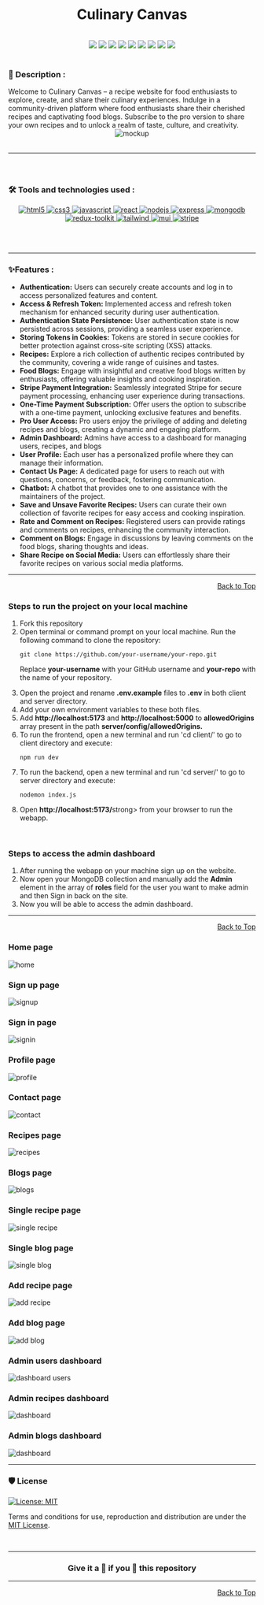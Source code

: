 <div id="top">
<h1 align="center">Culinary Canvas</h1>

<div align="center">
  <br>
  <img src="https://img.shields.io/github/repo-size/Avinash905/Recipen?style=for-the-badge" />
  <img src="https://img.shields.io/github/issues/Avinash905/Recipen?style=for-the-badge" />
    <img src="https://img.shields.io/github/issues-closed-raw/Avinash905/Recipen?style=for-the-badge" />
    <img src="https://img.shields.io/github/last-commit/Avinash905/Recipen?style=for-the-badge" />
    <img src="https://img.shields.io/github/issues-pr/Avinash905/Recipen?style=for-the-badge" />
    <img src="https://img.shields.io/github/issues-pr-closed-raw/Avinash905/Recipen?style=for-the-badge" />
    <img src="https://img.shields.io/github/forks/Avinash905/Recipen?style=for-the-badge" />
    <img src="https://img.shields.io/github/stars/Avinash905/Recipen?style=for-the-badge" />
    <img src="https://img.shields.io/github/contributors-anon/Avinash905/Recipen?style=for-the-badge" />
  </div>
  <br>

<h3>📝 Description :</h3>
Welcome to Culinary Canvas – a recipe website for food enthusiasts to explore, create, and share their culinary experiences. Indulge in a community-driven platform where food enthusiasts share their cherished recipes and captivating food blogs. Subscribe to the pro version to share your own recipes and to unlock a realm of taste, culture, and creativity.

<div align="center">
<img src="./client/src/assets/mockup-nobg.png" alt="mockup" />
</div>

<br>

---

###



<br>

### 🛠️ Tools and technologies used :

<div align=center>

<a href="https://www.w3.org/html/" target="_blank" rel="noreferrer"> <img src="https://img.shields.io/badge/HTML5-E34F26?style=for-the-badge&logo=html5&logoColor=white" alt="html5"/> </a>
<a href="https://www.w3schools.com/css/" target="_blank" rel="noreferrer"> <img src="https://img.shields.io/badge/CSS3-1572B6?style=for-the-badge&logo=css3&logoColor=white" alt="css3" /> </a>
<a href="https://developer.mozilla.org/en-US/docs/Web/JavaScript" target="_blank" rel="noreferrer"> <img src="https://img.shields.io/badge/JavaScript-F7DF1E?style=for-the-badge&logo=javascript&logoColor=black" alt="javascript"/> </a>
<a href="https://reactjs.org/" target="_blank" rel="noreferrer"> <img src="https://img.shields.io/badge/React-20232A?style=for-the-badge&logo=react&logoColor=white&color=148dff" alt="react" /> </a>
<a href="https://nodejs.org" target="_blank" rel="noreferrer"> <img src="https://img.shields.io/badge/Node.js-8A2BE2?style=for-the-badge&logo=Node.js&color=b3ffb0" alt="nodejs" /> </a>
<a href="https://expressjs.com" target="_blank" rel="noreferrer"> <img src="https://img.shields.io/badge/Express.js-404D59?style=for-the-badge&color=008712" alt="express"/> </a>
<a href="https://www.mongodb.com/" target="_blank" rel="noreferrer"> <img src="https://img.shields.io/badge/MongoDB-4EA94B?style=for-the-badge&logo=mongodb&logoColor=white" alt="mongodb" /> </a>
<a href="https://redux-toolkit.js.org/" target="_blank" rel="noreferrer"> <img src="https://img.shields.io/badge/Redux-593D88?style=for-the-badge&logo=redux&logoColor=white" alt="redux-toolkit" /> </a>
<a href="https://tailwindcss.com/" target="_blank" rel="noreferrer"> <img src="https://img.shields.io/badge/Tailwind_CSS-38B2AC?style=for-the-badge&logo=tailwind-css&logoColor=white" alt="tailwind" /> </a>
<a href="https://mui.com/" target="_blank" rel="noreferrer"> <img src="https://img.shields.io/badge/Material--UI-0081CB?style=for-the-badge&logo=material-ui&logoColor=white" alt="mui" /> </a>
<a href="https://stripe.com/" target="_blank" rel="noreferrer"> <img src="https://img.shields.io/badge/Stripe-626CD9?style=for-the-badge&logo=Stripe&logoColor=white" alt="stripe" /> </a>

</div>

<br>



<br>

---

### ✨Features :

<ul>
    <li><strong>Authentication:</strong> Users can securely create accounts and log in to access personalized features and content.</li>
    <li><strong>Access & Refresh Token:</strong> Implemented access and refresh token mechanism for enhanced security during user authentication.</li>
    <li><strong>Authentication State Persistence:</strong> User authentication state is now persisted across sessions, providing a seamless user experience.</li>
    <li><strong>Storing Tokens in Cookies:</strong> Tokens are stored in secure cookies for better protection against cross-site scripting (XSS) attacks.</li>
    <li><strong>Recipes:</strong> Explore a rich collection of authentic recipes contributed by the community, covering a wide range of cuisines and tastes.</li>
    <li><strong>Food Blogs:</strong> Engage with insightful and creative food blogs written by enthusiasts, offering valuable insights and cooking inspiration.</li>
    <li><strong>Stripe Payment Integration:</strong> Seamlessly integrated Stripe for secure payment processing, enhancing user experience during transactions.</li>
    <li><strong>One-Time Payment Subscription:</strong> Offer users the option to subscribe with a one-time payment, unlocking exclusive features and benefits.</li>
    <li><strong>Pro User Access:</strong> Pro users enjoy the privilege of adding and deleting recipes and blogs, creating a dynamic and engaging platform.</li>
    <li><strong>Admin Dashboard:</strong> Admins have access to a dashboard for managing users, recipes, and blogs</li>
    <li><strong>User Profile:</strong> Each user has a personalized profile where they can manage their information.</li>
    <li><strong>Contact Us Page:</strong> A dedicated page for users to reach out with questions, concerns, or feedback, fostering communication.</li>
    <li><strong>Chatbot:</strong> A chatbot that provides one to one assistance with the maintainers of the project.</li>
    <li><strong>Save and Unsave Favorite Recipes:</strong> Users can curate their own collection of favorite recipes for easy access and cooking inspiration.</li>
    <li><strong>Rate and Comment on Recipes:</strong> Registered users can provide ratings and comments on recipes, enhancing the community interaction.</li>
    <li><strong>Comment on Blogs:</strong> Engage in discussions by leaving comments on the food blogs, sharing thoughts and ideas.</li>
    <li><strong>Share Recipe on Social Media:</strong> Users can effortlessly share their favorite recipes on various social media platforms.</li>
</ul>

<hr/>

<p align="right"><a href="#top">Back to Top</a></p>

### Steps to run the project on your local machine

<ol>
<li>Fork this repository</li>
<li>Open terminal or command prompt on your local machine. Run the following command to clone the repository:</li>

```
git clone https://github.com/your-username/your-repo.git
```

Replace **your-username** with your GitHub username and **your-repo** with the name of your repository.

<li>Open the project and rename <strong>.env.example</strong> files to <strong>.env</strong> in both client and server directory.</li>

<li>Add your own environment variables to these both files.</li>

<li>Add <strong>http://localhost:5173</strong> and <strong>http://localhost:5000</strong> to <strong>allowedOrigins</strong> array present in the path <strong>server/config/allowedOrigins.</strong></li>

<li>To run the frontend, open a new terminal and run 'cd client/' to go to client directory and execute:</li>

```
npm run dev
```

<li>To run the backend, open a new terminal and run 'cd server/' to go to server directory and execute:</li>

```
nodemon index.js
```

<li>Open <strong>http://localhost:5173/</strong>strong> from your browser to run the webapp.</li>
</ol>

<br>

### Steps to access the admin dashboard

<ol>
<li>After running the webapp on your machine sign up on the website.</li> 
<li>Now open your MongoDB collection and manually add the <strong>Admin</strong> element in the array of <strong>roles</strong> field for the user you want to make admin and then Sign in back on the site.</li>
<li>Now you will be able to access the admin dashboard.</li>
</ol>

<hr/>

<p align="right"><a href="#top">Back to Top</a></p>

### Home page

<img src="./client/src/assets/home.png" alt='home'/>

### Sign up page

<img src="./client/src/assets/signup.png" alt='signup'/>

### Sign in page

<img src="./client/src/assets/signin.png" alt='signin'/>

### Profile page

<img src="./client/src/assets/profile.png" alt='profile'/>

### Contact page

<img src="./client/src/assets/contact.png" alt='contact'/>

### Recipes page

<img src="./client/src/assets/recipes.png" alt='recipes'/>

### Blogs page

<img src="./client/src/assets/blogs.png" alt='blogs'/>

### Single recipe page

<img src="./client/src/assets/single-recipe.png" alt='single recipe'/>

### Single blog page

<img src="./client/src/assets/single-blog.png" alt='single blog'/>

### Add recipe page

<img src="./client/src/assets/add-recipe.png" alt='add recipe'/>

### Add blog page

<img src="./client/src/assets/add-blog.png" alt='add blog'/>

### Admin users dashboard

<img src="./client/src/assets/users.png" alt='dashboard users'/>

### Admin recipes dashboard

<img src="./client/src/assets/recipes-dashboard.png" alt='dashboard'/>

### Admin blogs dashboard

<img src="./client/src/assets/blog-dashboard.png" alt='dashboard'/>

<hr/>

### 🛡️ License

[![License: MIT](https://img.shields.io/badge/License-MIT-yellow.svg?style=for-the-badge)](https://opensource.org/licenses/MIT)

Terms and conditions for use, reproduction and distribution are under the [MIT License](https://opensource.org/license/mit/).

<br/>

---

<h3 align="center"> Give it a 🌟 if you 🧡 this repository </h3>

---

<p align="right"><a href="#top">Back to Top</a></p>

</div>
